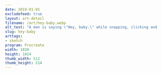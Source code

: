 ```yaml
---
date: 2019-01-01
excludefeed: true
layout: art-detail
filename: /art/hey-baby.webp
alt_text: "A man is saying \"Hey, baby.\" while snapping, clicking and pointing at a small baby inside of a cart. The baby replies, \"wah.\""
slug: hey-baby
arttags:
- sketch
program: Procreate
width: 1020
height: 1024
thumb_width: 512
thumb_height: 514
---
```


